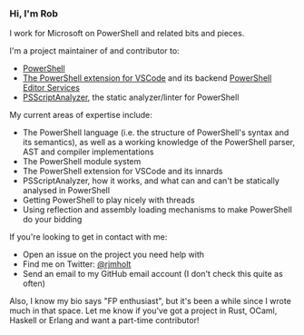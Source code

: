 ### Hi, I'm Rob

I work for Microsoft on PowerShell and related bits and pieces.

I'm a project maintainer of and contributor to:
  - [PowerShell](https://github.com/PowerShell/PowerShell)
  - [The PowerShell extension for VSCode](https://github.com/PowerShell/vscode-PowerShell)
    and its backend [PowerShell Editor Services](https://github.com/PowerShell/PowerShellEditorServices)
  - [PSScriptAnalyzer](https://github.com/PowerShell/PSScriptAnalyzer), the static analyzer/linter for PowerShell
  
My current areas of expertise include:

- The PowerShell language (i.e. the structure of PowerShell's syntax and its semantics),
  as well as a working knowledge of the PowerShell parser, AST and compiler implementations
- The PowerShell module system
- The PowerShell extension for VSCode and its innards
- PSScriptAnalyzer, how it works, and what can and can't be statically analysed in PowerShell
- Getting PowerShell to play nicely with threads
- Using reflection and assembly loading mechanisms to make PowerShell do your bidding

If you're looking to get in contact with me:

- Open an issue on the project you need help with
- Find me on Twitter: [@rjmholt](https://twitter.com/rjmholt)
- Send an email to my GitHub email account (I don't check this quite as often)

Also, I know my bio says "FP enthusiast", but it's been a while since I wrote much in that space.
Let me know if you've got a project in Rust, OCaml, Haskell or Erlang and want a part-time contributor!
